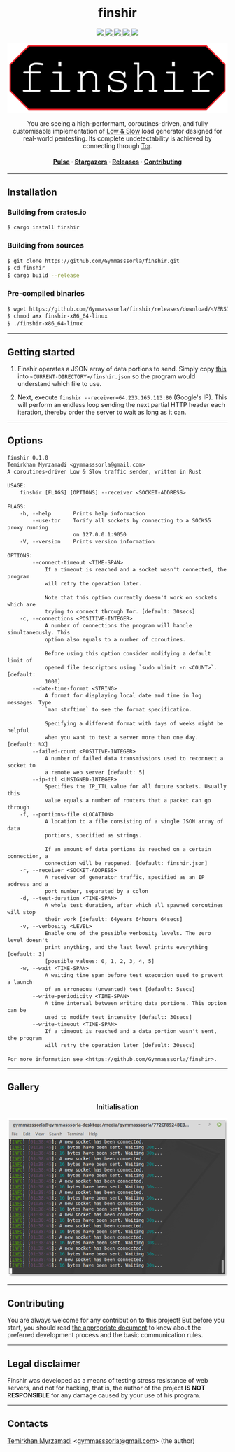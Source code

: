 <div align="center">
  <h1>finshir</h1>
  
  <a href="https://gitter.im/Gymmasssorla/finshir">
    <img src="https://img.shields.io/badge/chat-on%20gitter-pink.svg">
  </a>
  <a href="https://travis-ci.com/Gymmasssorla/finshir">
    <img src="https://travis-ci.com/Gymmasssorla/finshir.svg?branch=master">
  </a>
  <a href="https://github.com/Gymmasssorla/finshir/blob/master/LICENSE">
    <img src="https://img.shields.io/badge/license-GPLv3-blue.svg">
  </a>
  <a href="https://crates.io/crates/finshir">
    <img src="https://img.shields.io/badge/crates.io-v0.1.0-orange.svg">
  </a>
  <a href="https://semver.org">
    <img src="https://img.shields.io/badge/semver-follows-green.svg">
  </a>
  
  <img src="ICON.png" width="520px"><br>
  
  You are seeing a high-performant, coroutines-driven, and fully customisable implementation of [Low & Slow](https://www.cloudflare.com/learning/ddos/ddos-low-and-slow-attack/) load generator designed for real-world pentesting. Its complete undetectability is achieved by connecting through [Tor](https://en.wikipedia.org/wiki/Tor_%28anonymity_network%29).
  
  <h4>
    <a href="https://github.com/Gymmasssorla/finshir/pulse">Pulse</a> &middot;
    <a href="https://github.com/Gymmasssorla/finshir/stargazers">Stargazers</a> &middot;
    <a href="https://github.com/Gymmasssorla/finshir/releases">Releases</a> &middot;
    <a href="https://github.com/Gymmasssorla/finshir/blob/master/CONTRIBUTING.md">Contributing</a>
  </h4>
</div>

----------

## Installation

### Building from crates.io
```bash
$ cargo install finshir
```

### Building from sources
```bash
$ git clone https://github.com/Gymmasssorla/finshir.git
$ cd finshir
$ cargo build --release
```

### Pre-compiled binaries
```bash
$ wget https://github.com/Gymmasssorla/finshir/releases/download/<VERSION>/finshir-x86_64-linux
$ chmod a+x finshir-x86_64-linux
$ ./finshir-x86_64-linux
```

----------

## Getting started
 1. Finshir operates a JSON array of data portions to send. Simply copy [this](https://github.com/Gymmasssorla/finshir/blob/master/files/google.json) into `<CURRENT-DIRECTORY>/finshir.json` so the program would understand which file to use.

 2. Next, execute `finshir --receiver=64.233.165.113:80` (Google's IP). This will perform an endless loop sending the next partial HTTP header each iteration, thereby order the server to wait as long as it can.

----------

## Options
```
finshir 0.1.0
Temirkhan Myrzamadi <gymmasssorla@gmail.com>
A coroutines-driven Low & Slow traffic sender, written in Rust

USAGE:
    finshir [FLAGS] [OPTIONS] --receiver <SOCKET-ADDRESS>

FLAGS:
    -h, --help       Prints help information
        --use-tor    Torify all sockets by connecting to a SOCKS5 proxy running
                     on 127.0.0.1:9050
    -V, --version    Prints version information

OPTIONS:
        --connect-timeout <TIME-SPAN>
            If a timeout is reached and a socket wasn't connected, the program
            will retry the operation later.
            
            Note that this option currently doesn't work on sockets which are
            trying to connect through Tor. [default: 30secs]
    -c, --connections <POSITIVE-INTEGER>
            A number of connections the program will handle simultaneously. This
            option also equals to a number of coroutines.
            
            Before using this option consider modifying a default limit of
            opened file descriptors using `sudo ulimit -n <COUNT>`. [default:
            1000]
        --date-time-format <STRING>
            A format for displaying local date and time in log messages. Type
            `man strftime` to see the format specification.
            
            Specifying a different format with days of weeks might be helpful
            when you want to test a server more than one day. [default: %X]
        --failed-count <POSITIVE-INTEGER>
            A number of failed data transmissions used to reconnect a socket to
            a remote web server [default: 5]
        --ip-ttl <UNSIGNED-INTEGER>
            Specifies the IP_TTL value for all future sockets. Usually this
            value equals a number of routers that a packet can go through
    -f, --portions-file <LOCATION>
            A location to a file consisting of a single JSON array of data
            portions, specified as strings.
            
            If an amount of data portions is reached on a certain connection, a
            connection will be reopened. [default: finshir.json]
    -r, --receiver <SOCKET-ADDRESS>
            A receiver of generator traffic, specified as an IP address and a
            port number, separated by a colon
    -d, --test-duration <TIME-SPAN>
            A whole test duration, after which all spawned coroutines will stop
            their work [default: 64years 64hours 64secs]
    -v, --verbosity <LEVEL>
            Enable one of the possible verbosity levels. The zero level doesn't
            print anything, and the last level prints everything [default: 3]
            [possible values: 0, 1, 2, 3, 4, 5]
    -w, --wait <TIME-SPAN>
            A waiting time span before test execution used to prevent a launch
            of an erroneous (unwanted) test [default: 5secs]
        --write-periodicity <TIME-SPAN>
            A time interval between writing data portions. This option can be
            used to modify test intensity [default: 30secs]
        --write-timeout <TIME-SPAN>
            If a timeout is reached and a data portion wasn't sent, the program
            will retry the operation later [default: 30secs]

For more information see <https://github.com/Gymmasssorla/finshir>.
```

----------

## Gallery

<div align="center">
  <h3>Initialisation</h3>
  <img src="gallery/INITIALISATION.png">
</div>

----------

## Contributing
You are always welcome for any contribution to this project! But before you start, you should read [the appropriate document](https://github.com/Gymmasssorla/finshir/blob/master/CONTRIBUTING.md) to know about the preferred development process and the basic communication rules.

----------

## Legal disclaimer
Finshir was developed as a means of testing stress resistance of web servers, and not for hacking, that is, the author of the project **IS NOT RESPONSIBLE** for any damage caused by your use of his program.

----------

## Contacts
[Temirkhan Myrzamadi](https://github.com/Gymmasssorla) <[gymmasssorla@gmail.com](mailto:gymmasssorla@gmail.com)> (the author)
